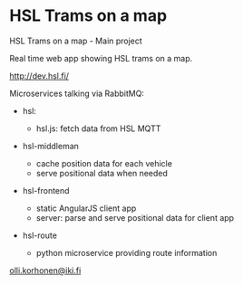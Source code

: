 # HSL Trams on a map
HSL Trams on a map - Main project

Real time web app showing HSL trams on a map.

http://dev.hsl.fi/

Microservices talking via RabbitMQ:

* hsl:
  * hsl.js: fetch data from HSL MQTT

* hsl-middleman
  * cache position data for each vehicle
  * serve positional data when needed

* hsl-frontend
  * static AngularJS client app
  * server: parse and serve positional data for client app

* hsl-route
  * python microservice providing route information

olli.korhonen@iki.fi


